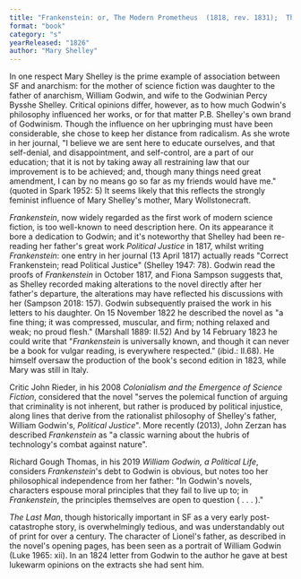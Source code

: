 ```yaml
---
title: "Frankenstein: or, The Modern Prometheus  (1818, rev. 1831);  The Last Man (1826)"
format: "book"
category: "s"
yearReleased: "1826"
author: "Mary Shelley"
---
```

In one respect Mary Shelley is the prime example of association between SF and anarchism: for the mother of science fiction was daughter to the father of anarchism, William Godwin, and wife to the Godwinian Percy Bysshe Shelley. Critical opinions differ, however, as to how much Godwin's philosophy influenced her works, or for that matter P.B. Shelley's own brand of Godwinism.  Though the influence on her upbringing must have been considerable, she chose to  keep her distance from radicalism. As she wrote in her journal, "I believe we  are sent here to educate ourselves, and that self-denial, and disappointment,  and self-control, are a part of our education; that it is not by taking away all  restraining law that our improvement is to be achieved; and, though many things  need great amendment, I can by no means go so far as my friends would have me."  (quoted in Spark 1952: 5) It seems likely that this reflects the strongly feminist influence of Mary Shelley's mother, Mary Wollstonecraft.

_Frankenstein_, now widely regarded as the first work of modern science fiction, is too well-known to need description here. On its appearance it bore a dedication to Godwin; and it's noteworthy that Shelley had been re-reading her father's great work _Political Justice_ in 1817, whilst writing _Frankenstein_: one entry in her journal (13 April 1817) actually reads "Correct Frankenstein; read Political Justice" (Shelley 1947: 78). Godwin read the proofs of _Frankenstein_ in October 1817, and Fiona Sampson suggests that, as Shelley recorded making alterations to the novel directly after her father's departure, the alterations may have reflected his discussions with her (Sampson 2018: 157). Godwin subsequently praised the work in his letters to his daughter. On 15 November 1822 he described the novel as "a fine thing; it was compressed, muscular, and firm; nothing relaxed and weak; no proud flesh." (Marshall 1889: II.52) And by 14 February 1823 he could write that "_Frankenstein_ is universally known, and though it can never be a book for vulgar reading, is everywhere respected." (ibid.: II.68). He himself oversaw the production of the book's second edition in 1823, while Mary was still in Italy.

Critic John Rieder, in his 2008 _Colonialism and the Emergence of Science Fiction_, considered that the novel "serves the polemical function of arguing that criminality is not inherent, but rather is produced by political injustice, along lines that derive from the rationalist philosophy of Shelley's father, William Godwin's, _Political Justice_". More  recently (2013), John Zerzan has described _Frankenstein_ as "a  classic warning about the hubris of technology's combat against nature".

Richard Gough Thomas, in his 2019 _William Godwin, a Political Life_, considers _Frankenstein_'s debt to Godwin is obvious, but notes too her philosophical independence from her father: "In Godwin's novels, characters espouse moral principles that they fail to live up to; in _Frankenstein_, the principles themselves are open to question ( . . . )."

_The Last Man_, though historically important in SF as a very early post-catastrophe story, is overwhelmingly tedious, and was understandably out of print for over a century. The character of Lionel's father, as described in the novel's opening pages, has been seen as a portrait of William Godwin (Luke 1965: xii). In an 1824 letter from Godwin to the author he gave at best lukewarm opinions on the extracts she had sent him.
 
